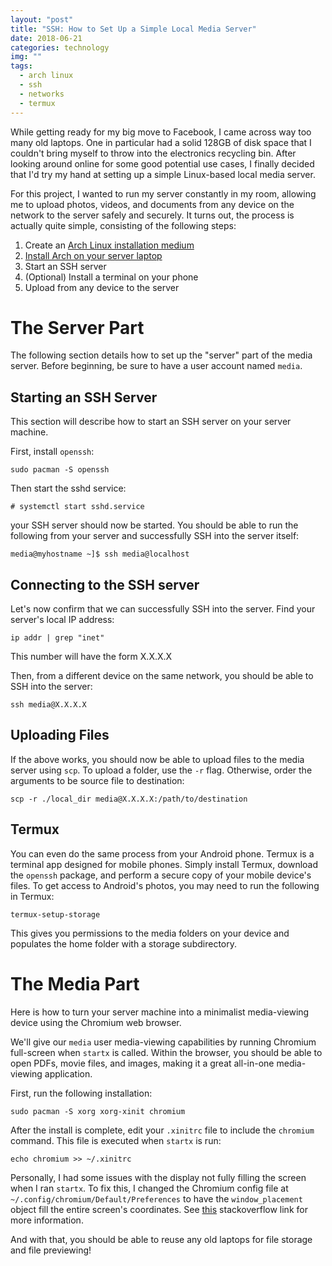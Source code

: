 ```yaml
---
layout: "post"
title: "SSH: How to Set Up a Simple Local Media Server"
date: 2018-06-21
categories: technology
img: ""
tags:
  - arch linux
  - ssh
  - networks
  - termux
---
```


While getting ready for my big move to Facebook, I came across way too many old laptops. One in particular had a solid 128GB of disk space that I couldn't bring myself to throw into the electronics recycling bin. After looking around online for some good potential use cases, I finally decided that I'd try my hand at setting up a simple Linux-based local media server.

For this project, I wanted to run my server constantly in my room, allowing me to upload photos, videos, and documents from any device on the network to the server safely and securely. It turns out, the process is actually quite simple, consisting of the following steps:
1. Create an <a class="link" href="https://www.geemichael.com/technology/2018/01/17/arch-usb/">Arch Linux installation medium</a>
2. <a class="link" href="https://www.geemichael.com/technology/2017/12/18/arch-install-chromebook/">Install Arch on your server laptop</a>
3. Start an SSH server
4. (Optional) Install a terminal on your phone
5. Upload from any device to the server

# The Server Part

The following section details how to set up the "server" part of the media server. Before beginning, be sure to have a user account named ```media```.

## Starting an SSH Server

This section will describe how to start an SSH server on your server machine.

First, install `openssh`:
```console
sudo pacman -S openssh
```

Then start the sshd service:
```console
# systemctl start sshd.service
```

your SSH server should now be started. You should be able to run the following from your server and successfully SSH into the server itself:

```console
media@myhostname ~]$ ssh media@localhost
```

## Connecting to the SSH server

Let's now confirm that we can successfully SSH into the server. Find your server's local IP address:
```console
ip addr | grep "inet"
```
This number will have the form X.X.X.X

Then, from a different device on the same network, you should be able to SSH into the server:

```console
ssh media@X.X.X.X
```

## Uploading Files

If the above works, you should now be able to upload files to the media server using `scp`. To upload a folder, use the `-r` flag. Otherwise, order the arguments to be source file to destination:

```console
scp -r ./local_dir media@X.X.X.X:/path/to/destination
```

## Termux

You can even do the same process from your Android phone. Termux is a terminal app designed for mobile phones. Simply install Termux, download the `openssh` package, and perform a secure copy of your mobile device's files. To get access to Android's photos, you may need to run the following in Termux:
```console
termux-setup-storage
```
This gives you permissions to the media folders on your device and populates the home folder with a storage subdirectory.

# The Media Part

Here is how to turn your server machine into a minimalist media-viewing device using the Chromium web browser.

We'll give our  ```media``` user media-viewing capabilities by running Chromium full-screen when ```startx``` is called. Within the browser, you should be able to open PDFs, movie files, and images, making it a great all-in-one media-viewing application.

First, run the following installation:
```console
sudo pacman -S xorg xorg-xinit chromium
```

After the install is complete, edit your ```.xinitrc``` file to include the ```chromium``` command. This file is executed when ```startx``` is run:

```console
echo chromium >> ~/.xinitrc
```

Personally, I had some issues with the display not fully filling the screen when I ran ```startx```. To fix this, I changed the Chromium config file at ```~/.config/chromium/Default/Preferences``` to have the ```window_placement``` object fill the entire screen's coordinates. See <a class="link" href="https://unix.stackexchange.com/questions/273989/how-can-i-make-chromium-start-full-screen-under-x">this</a> stackoverflow link for more information.

And with that, you should be able to reuse any old laptops for file storage and file previewing!

